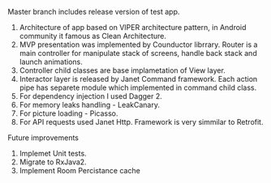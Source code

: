 Master branch includes release version of test app.

1. Architecture of app based on VIPER architecture pattern, in Android community it famous as Clean Architecture. 
2. MVP presentation was implemented by Counductor librrary. Router is a main controller for manipulate stack of screens, handle back stack and launch animations.
3. Controller child classes are base implametation of View layer.
4. Interactor layer is released by Janet Command framework. Each action pipe has separete module which implemented in command child class.
5. For dependency injection I used Dagger 2.
6. For memory leaks handling - LeakCanary.
7. For picture loading - Picasso.
8. For API requests used Janet Http. Framework is very simmilar to Retrofit.

Future improvements
1. Implemet Unit tests.
2. Migrate to RxJava2.
3. Implement Room Percistance cache
